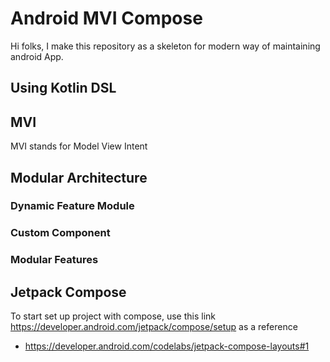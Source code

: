 # Android MVI Compose
Hi folks, I make this repository as a skeleton for modern way of maintaining android App. 

## Using Kotlin DSL

## MVI
MVI stands for Model View Intent

## Modular Architecture
### Dynamic Feature Module
### Custom Component
### Modular Features

## Jetpack Compose
To start set up project with compose, use this link https://developer.android.com/jetpack/compose/setup as a reference
* https://developer.android.com/codelabs/jetpack-compose-layouts#1
